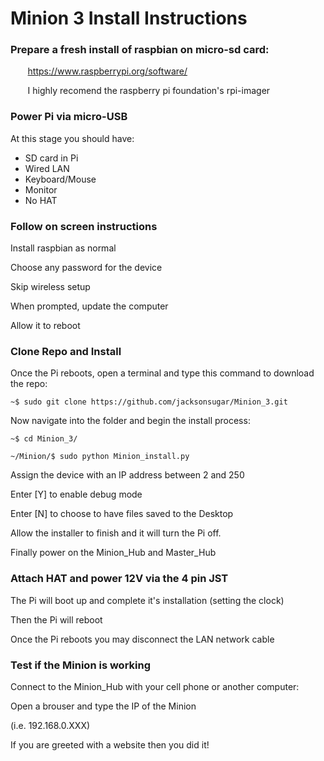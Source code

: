 # Minion 3 Install Instructions

### Prepare a fresh install of raspbian on micro-sd card:

&nbsp;&nbsp;&nbsp;&nbsp;&nbsp;&nbsp; https://www.raspberrypi.org/software/

&nbsp;&nbsp;&nbsp;&nbsp;&nbsp;&nbsp; I highly recomend the raspberry pi foundation's rpi-imager

### Power Pi via micro-USB

At this stage you should have:

- SD card in Pi
- Wired LAN
- Keyboard/Mouse
- Monitor
- No HAT

### Follow on screen instructions

Install raspbian as normal

Choose any password for the device

Skip wireless setup

When prompted, update the computer

Allow it to reboot

### Clone Repo and Install

Once the Pi reboots, open a terminal and type this command to download the repo:


  `~$ sudo git clone https://github.com/jacksonsugar/Minion_3.git`
  
Now navigate into the folder and begin the install process:
  
  `~$ cd Minion_3/`
  
  `~/Minion/$ sudo python Minion_install.py`
  
  Assign the device with an IP address between 2 and 250
  
  Enter [Y] to enable debug mode
  
  Enter [N] to choose to have files saved to the Desktop
  
  Allow the installer to finish and it will turn the Pi off.
  
  Finally power on the Minion_Hub and Master_Hub
  
  ### Attach HAT and power 12V via the 4 pin JST
  
  The Pi will boot up and complete it's installation (setting the clock)
  
  Then the Pi will reboot
  
  Once the Pi reboots you may disconnect the LAN network cable
  
  ### Test if the Minion is working
  
  Connect to the Minion_Hub with your cell phone or another computer:
  
  Open a brouser and type the IP of the Minion
  
  (i.e. 192.168.0.XXX)
  
  If you are greeted with a website then you did it!
  
  
  
  
  
